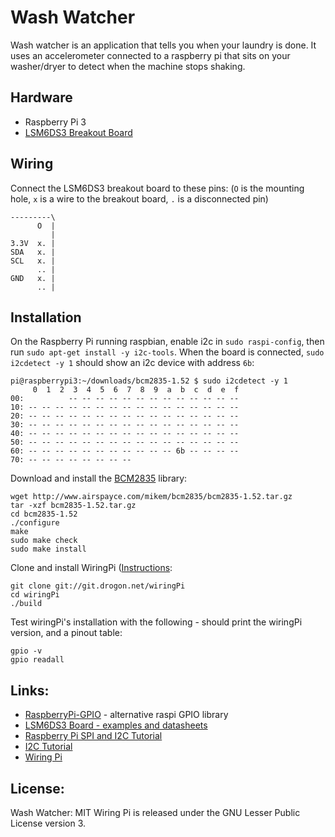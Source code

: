 # Wash Watcher
Wash watcher is an application that tells you when your laundry is done.  It uses an accelerometer connected to a raspberry pi that sits on your washer/dryer to detect when the machine stops shaking.

## Hardware

* Raspberry Pi 3
* [LSM6DS3 Breakout Board](https://www.sparkfun.com/products/13339)

## Wiring
Connect the LSM6DS3 breakout board to these pins: (`O` is the mounting hole, `x` is a wire to the breakout board, `.` is a disconnected pin) 

```
---------\
      O  |
         |
3.3V  x. |
SDA   x. |
SCL   x. |
      .. |
GND   x. |
      .. |
```

## Installation
On the Raspberry Pi running raspbian, enable i2c in `sudo raspi-config`, then run `sudo apt-get install -y i2c-tools`.  When the board is connected, `sudo i2cdetect -y 1` should show an i2c device with address `6b`:
 
```
pi@raspberrypi3:~/downloads/bcm2835-1.52 $ sudo i2cdetect -y 1
     0  1  2  3  4  5  6  7  8  9  a  b  c  d  e  f
00:          -- -- -- -- -- -- -- -- -- -- -- -- --
10: -- -- -- -- -- -- -- -- -- -- -- -- -- -- -- --
20: -- -- -- -- -- -- -- -- -- -- -- -- -- -- -- --
30: -- -- -- -- -- -- -- -- -- -- -- -- -- -- -- --
40: -- -- -- -- -- -- -- -- -- -- -- -- -- -- -- --
50: -- -- -- -- -- -- -- -- -- -- -- -- -- -- -- --
60: -- -- -- -- -- -- -- -- -- -- -- 6b -- -- -- --
70: -- -- -- -- -- -- -- --
```

Download and install the [BCM2835](http://www.airspayce.com/mikem/bcm2835) library:

```
wget http://www.airspayce.com/mikem/bcm2835/bcm2835-1.52.tar.gz
tar -xzf bcm2835-1.52.tar.gz
cd bcm2835-1.52
./configure
make
sudo make check
sudo make install
```

Clone and install WiringPi ([Instructions](http://wiringpi.com/download-and-install/):

```
git clone git://git.drogon.net/wiringPi
cd wiringPi
./build
```

Test wiringPi's installation with the following - should print the wiringPi version, and a pinout table:
```
gpio -v
gpio readall
```

## Links:
* [RaspberryPi-GPIO](https://github.com/alanbarr/RaspberryPi-GPIO) - alternative raspi GPIO library
* [LSM6DS3 Board - examples and datasheets](https://www.sparkfun.com/products/13339)
* [Raspberry Pi SPI and I2C Tutorial](https://learn.sparkfun.com/tutorials/raspberry-pi-spi-and-i2c-tutorial)
* [I2C Tutorial](https://learn.sparkfun.com/tutorials/i2c)
* [Wiring Pi](http://wiringpi.com/reference/i2c-library/)

## License:
Wash Watcher: MIT
Wiring Pi is released under the GNU Lesser Public License version 3.